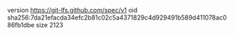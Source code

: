 version https://git-lfs.github.com/spec/v1
oid sha256:7da21efacda34efc2b81c02c5a4371829c4d929491b589d411078ac086fb1dbe
size 2123
